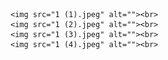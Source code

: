 <!DOCTYPE html>
<html lang="en">
<head>
    <meta charset="UTF-8">
    <meta http-equiv="X-UA-Compatible" content="IE=edge">
    <meta name="viewport" content="width=device-width, initial-scale=1.0">
    <title>Document</title>
</head>
<body>
    
    <img src="1 (1).jpeg" alt=""><br>
    <img src="1 (2).jpeg" alt=""><br>
    <img src="1 (3).jpeg" alt=""><br>
    <img src="1 (4).jpeg" alt=""><br>

    
</body>
</html>
